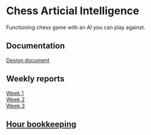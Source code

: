 # Chess Articial Intelligence

Functioning chess game with an AI you can play against. 

## Documentation
[Design document](http://github.com/wood101/ChessAITiraLab/blob/master/Documentation/Design_document.md)

## Weekly reports

[Week 1](http://github.com/wood101/ChessAITiraLab/blob/master/Documentation/Week1.md)
<br>
[Week 2](http://github.com/wood101/ChessAITiraLab/blob/master/Documentation/Week2.md)
<br>
[Week 3](http://github.com/wood101/ChessAITiraLab/blob/master/Documentation/Week3.md)

## [Hour bookkeeping](http://github.com/wood101/ChessAITiraLab/blob/master/Documentation/Hour_bookkeeping.md)
